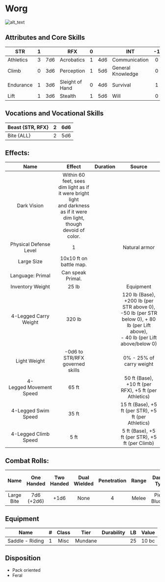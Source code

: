 # Worg

![alt_text](Worg.png)

## Attributes and Core Skills

| STR       |   1   |       | RFX             |   0   |       | INT               |  -1   |       |
| --------- | :---: | :---: | --------------- | :---: | :---: | ----------------- | :---: | :---: |
| Athletics |   3   |  7d6  | Acrobatics      |   1   |  4d6  | Communication     |   0   |  2d6  |
| Climb     |   0   |  3d6  | Perception      |   1   |  5d6  | General Knowledge |   0   |  2d6  |
| Endurance |   1   |  3d6  | Sleight of Hand |   0   |  4d6  | Survival          |   1   |  3d6  |
| Lift      |   1   |  3d6  | Stealth         |   1   |  5d6  | Will         |   0   |  2d6  |

## Vocations and Vocational Skills

| Beast {STR, RFX} |   2   |  6d6  |
| ---------------- | :---: | :---: |
| Bite {ALL}       |   2   |  5d6  |

## Effects:

|          Name           |                                                            Effect                                                            | Duration |                                                                  Source                                                                  |
| :---------------------: | :--------------------------------------------------------------------------------------------------------------------------: | :------: | :--------------------------------------------------------------------------------------------------------------------------------------: |
|       Dark Vision       | Within 60 feet, sees dim light as if it were bright light<br />and darkness as if it were dim light, though devoid of color. |          |                                                                                                                                          |
| Physical Defense Level  |                                                              1                                                               |          |                                                              Natural armor                                                               |
|       Large Size        |                                                   10x10 ft on battle map.                                                    |          |                                                                                                                                          |
|    Language: Primal     |                                                      Can speak Primal.                                                       |          |                                                                                                                                          |
|    Inventory Weight     |                                                            25 lb                                                             |          |                                                                Equipment                                                                 |
|  4-Legged Carry Weight  |                                                            320 lb                                                            |          | 120 lb (Base), +200 lb (per STR above 0),<br />-50 lb (per STR below 0), + 80 lb (per Lift above),<br />- 40 lb (per Lift above/below 0) |
|      Light Weight       |                                               -0d6 to STR/RFX governed skills                                                |          |                                                         0% - 25% of carry weight                                                         |
| 4-Legged Movement Speed |                                                            65 ft                                                             |          |                                          50 ft (Base), +10 ft (per RFX), +5 ft (per Athletics)                                           |
|   4-Legged Swim Speed   |                                                            35 ft                                                             |          |                                           15 ft (Base), +5 ft (per STR), +5 ft (per Athletics)                                           |
|  4-Legged Climb Speed   |                                                             5 ft                                                             |          |                                             5 ft (Base), +5 ft (per STR), +5 ft (per Climb)                                              |

## Combat Rolls:

|    Name    | One<br />Handed | Two<br />Handed | Dual<br />Wielded | Penetration | Range | Damage<br />Types | Engageable<br />Opponents | Area Of<br />Effect | Resource<br />Class |
| :--------: | :-------------: | :-------------: | :---------------: | :---------: | :---: | :---------------: | :-----------------------: | :-----------------: | :-----------------: |
| Large Bite | 7d6<br />(+2d6) |      +1d6       |       None        |      4      | Melee | Pierce, Bludgeon  |             2             |                     |                     |

## Equipment

| Name            |   #   | Class |  Tier   | Durability |  LB   | Value |
| --------------- | :---: | :---: | :-----: | :--------: | :---: | :---: |
| Saddle - Riding |   1   | Misc  | Mundane |            |  25   | 10 bc |

## Disposition

- Pack oriented
- Feral
